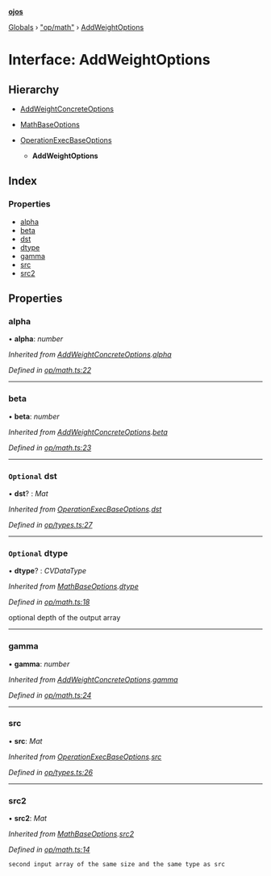 **[ojos](../README.md)**

[Globals](../README.md) › ["op/math"](../modules/_op_math_.md) › [AddWeightOptions](_op_math_.addweightoptions.md)

# Interface: AddWeightOptions

## Hierarchy

* [AddWeightConcreteOptions](_op_math_.addweightconcreteoptions.md)

* [MathBaseOptions](_op_math_.mathbaseoptions.md)

* [OperationExecBaseOptions](_op_types_.operationexecbaseoptions.md)

  * **AddWeightOptions**

## Index

### Properties

* [alpha](_op_math_.addweightoptions.md#alpha)
* [beta](_op_math_.addweightoptions.md#beta)
* [dst](_op_math_.addweightoptions.md#optional-dst)
* [dtype](_op_math_.addweightoptions.md#optional-dtype)
* [gamma](_op_math_.addweightoptions.md#gamma)
* [src](_op_math_.addweightoptions.md#src)
* [src2](_op_math_.addweightoptions.md#src2)

## Properties

###  alpha

• **alpha**: *number*

*Inherited from [AddWeightConcreteOptions](_op_math_.addweightconcreteoptions.md).[alpha](_op_math_.addweightconcreteoptions.md#alpha)*

*Defined in [op/math.ts:22](https://github.com/cancerberoSgx/mirada/blob/f2ba50d/ojos/src/op/math.ts#L22)*

___

###  beta

• **beta**: *number*

*Inherited from [AddWeightConcreteOptions](_op_math_.addweightconcreteoptions.md).[beta](_op_math_.addweightconcreteoptions.md#beta)*

*Defined in [op/math.ts:23](https://github.com/cancerberoSgx/mirada/blob/f2ba50d/ojos/src/op/math.ts#L23)*

___

### `Optional` dst

• **dst**? : *Mat*

*Inherited from [OperationExecBaseOptions](_op_types_.operationexecbaseoptions.md).[dst](_op_types_.operationexecbaseoptions.md#optional-dst)*

*Defined in [op/types.ts:27](https://github.com/cancerberoSgx/mirada/blob/f2ba50d/ojos/src/op/types.ts#L27)*

___

### `Optional` dtype

• **dtype**? : *CVDataType*

*Inherited from [MathBaseOptions](_op_math_.mathbaseoptions.md).[dtype](_op_math_.mathbaseoptions.md#optional-dtype)*

*Defined in [op/math.ts:18](https://github.com/cancerberoSgx/mirada/blob/f2ba50d/ojos/src/op/math.ts#L18)*

optional depth of the output array

___

###  gamma

• **gamma**: *number*

*Inherited from [AddWeightConcreteOptions](_op_math_.addweightconcreteoptions.md).[gamma](_op_math_.addweightconcreteoptions.md#gamma)*

*Defined in [op/math.ts:24](https://github.com/cancerberoSgx/mirada/blob/f2ba50d/ojos/src/op/math.ts#L24)*

___

###  src

• **src**: *Mat*

*Inherited from [OperationExecBaseOptions](_op_types_.operationexecbaseoptions.md).[src](_op_types_.operationexecbaseoptions.md#src)*

*Defined in [op/types.ts:26](https://github.com/cancerberoSgx/mirada/blob/f2ba50d/ojos/src/op/types.ts#L26)*

___

###  src2

• **src2**: *Mat*

*Inherited from [MathBaseOptions](_op_math_.mathbaseoptions.md).[src2](_op_math_.mathbaseoptions.md#src2)*

*Defined in [op/math.ts:14](https://github.com/cancerberoSgx/mirada/blob/f2ba50d/ojos/src/op/math.ts#L14)*

	second input array of the same size and the same type as src